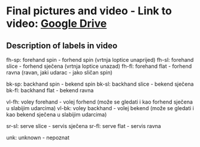 # Final pictures and video - Link to video: [Google Drive](https://drive.google.com/open?id=19ILiHyw5dIl7nUWxJQAAqTCwr1XT8tsc)

## Description of labels in video
fh-sp: forehand spin - forhend spin (vrtnja loptice unaprijed)
fh-sl: forehand slice - forhend sječena (vrtnja loptice unazad)
fh-fl: forehand flat - forhend ravna (ravan, jaki udarac - jako sličan spin)

bk-sp: backhand spin - bekend spin
bk-sl: backhand slice - bekend sječena 
bk-fl: backhand flat - bekend ravna

vl-fh: voley forehand - volej forhend (može se gledati i kao forhend sječena u slabijim udarcima)
vl-bk: voley backhand - volej bekend (može se gledati i kao bekend sječena u slabijim udarcima)

sr-sl: serve slice - servis sječena
sr-fl: serve flat - servis ravna

unk: unknown - nepoznat

